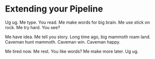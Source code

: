 # Extending your Pipeline

Ug ug. Me type. You read. Me make words for big brain. Me use stick on rock. Me try hard. You see?

Me have idea. Me tell you story. Long time ago, big mammoth roam land. Caveman hunt mammoth. Caveman win. Caveman happy.

Me tired now. Me rest. You like words? Me make more later. Ug ug.
